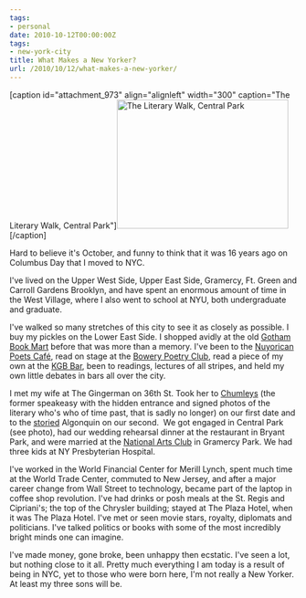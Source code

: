```yaml
---
tags:
- personal
date: 2010-10-12T00:00:00Z
tags:
- new-york-city
title: What Makes a New Yorker?
url: /2010/10/12/what-makes-a-new-yorker/
---
```


[caption id="attachment_973" align="alignleft" width="300" caption="The Literary Walk, Central Park"]<a href="literary_walk_central_park_lg.jpg"><img class="size-medium wp-image-973" src="literary_walk_central_park_lg-300x226.jpg" alt="The Literary Walk, Central Park" width="300" height="226" /></a>[/caption]

Hard to believe it's October, and funny to think that it was 16 years ago on Columbus Day that I moved to NYC.

I've lived on the Upper West Side, Upper East Side, Gramercy, Ft. Green and Carroll Gardens Brooklyn, and have spent an enormous amount of time in the West Village, where I also went to school at NYU, both undergraduate and graduate.

I've walked so many stretches of this city to see it as closely as possible. I buy my pickles on the Lower East Side. I shopped avidly at the old <a href="http://en.wikipedia.org/wiki/Gotham_Book_Mart">Gotham Book Mart</a> before that was more than a memory. I've been to the <a href="http://en.wikipedia.org/wiki/Nuyorican_Poets_Caf%C3%A9">Nuyorican Poets Café</a>, read on stage at the <a href="http://en.wikipedia.org/wiki/Bowery_Poetry_Club">Bowery Poetry Club</a>, read a piece of my own at the <a href="http://en.wikipedia.org/wiki/KGB_(bar)">KGB Bar</a>, been to readings, lectures of all stripes, and held my own little debates in bars all over the city.

I met my wife at The Gingerman on 36th St. Took her to <a href="http://en.wikipedia.org/wiki/Chumley's">Chumleys</a> (the former speakeasy with the hidden entrance and signed photos of the literary who's who of time past, that is sadly no longer) on our first date and to the <a href="http://en.wikipedia.org/wiki/Algonquin_Round_Table">storied</a> Algonquin on our second.  We got engaged in Central Park (see photo), had our wedding rehearsal dinner at the restaurant in Bryant Park, and were married at the <a href="http://en.wikipedia.org/wiki/National_Arts_Club">National Arts Club</a> in Gramercy Park. We had three kids at NY Presbyterian Hospital.

I've worked in the World Financial Center for Merill Lynch, spent much time at the World Trade Center, commuted to New Jersey, and after a major career change from Wall Street to technology, became part of the laptop in coffee shop revolution. I've had drinks or posh meals at the St. Regis and Cipriani's; the top of the Chrysler building; stayed at The Plaza Hotel, when it was The Plaza Hotel. I've met or seen movie stars, royalty, diplomats and politicians. I've talked politics or books with some of the most incredibly bright minds one can imagine.

I've made money, gone broke, been unhappy then ecstatic. I've seen a lot, but nothing close to it all. Pretty much everything I am today is a result of being in NYC, yet to those who were born here, I'm not really a New Yorker. At least my three sons will be.
